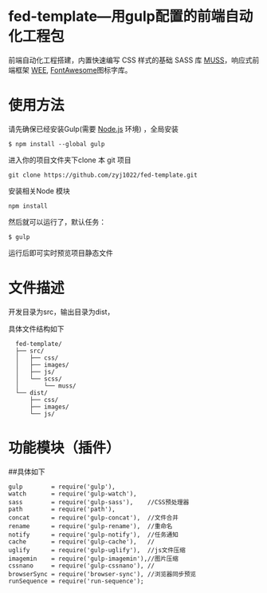 fed-template—用gulp配置的前端自动化工程包
=============================================


前端自动化工程搭建，内置快速编写 CSS 样式的基础 SASS 库 [MUSS](https://github.com/zyj1022/muss)，响应式前端框架 [WEE](https://github.com/zyj1022/wee), [FontAwesome](http://www.bootcss.com/p/font-awesome/)图标字库。


使用方法
========


请先确保已经安装Gulp(需要 [Node.js](https://github.com/zyj1022/FE-build) 环境) ，全局安装


	$ npm install --global gulp 


进入你的项目文件夹下clone 本 git 项目


	git clone https://github.com/zyj1022/fed-template.git


安装相关Node 模块


	npm install 
	
然后就可以运行了，默认任务：

	$ gulp	

运行后即可实时预览项目静态文件	
	

文件描述
========

开发目录为src，输出目录为dist，

具体文件结构如下

```
  fed-template/
  ├── src/
  │   ├── css/
  │   ├── images/
  │   ├── js/
  │   └── scss/
  │       └── muss/
  └── dist/
      ├── css/
      ├── images/
      └── js/  
```

功能模块（插件）
============

##具体如下


	gulp        = require('gulp'),  		
    watch       = require('gulp-watch'),	
    sass        = require('gulp-sass'),    //CSS预处理器
    path        = require('path'),		 
    concat      = require('gulp-concat'),  //文件合并
    rename      = require('gulp-rename'),  //重命名
    notify      = require('gulp-notify'),  //任务通知
    cache       = require('gulp-cache'),   //
    uglify      = require('gulp-uglify'),  //js文件压缩
    imagemin    = require('gulp-imagemin'),//图片压缩
    cssnano     = require('gulp-cssnano'), //
    browserSync = require('browser-sync'), //浏览器同步预览
    runSequence = require('run-sequence');



